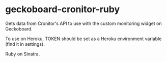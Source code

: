 # geckoboard-cronitor-ruby
Gets data from Cronitor's API to use with the custom monitoring widget on Geckoboard.


To use on Heroku, TOKEN should be set as a Heroku environment variable (find it in settings).

Ruby on Sinatra.
